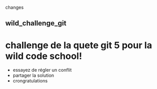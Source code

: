 changes
## wild_challenge_git
# challenge de la quete git 5 pour la wild code school!
- essayez de régler un conflit
- partager la solution
- crongratulations

